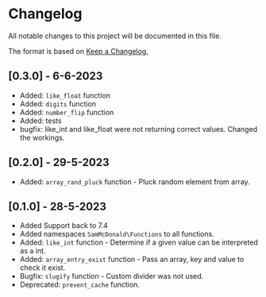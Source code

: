 # Changelog

All notable changes to this project will be documented in this file.

The format is based on [Keep a Changelog](https://keepachangelog.com/en/1.0.0/),

## [0.3.0] - 6-6-2023

- Added: `like_float` function 
- Added: `digits` function 
- Added: `number_flip` function 
- Added: tests
- bugfix: like_int and like_float were not returning correct values. Changed the workings.


## [0.2.0] - 29-5-2023

- Added: `array_rand_pluck` function - Pluck random element from array.


## [0.1.0] - 28-5-2023

- Added Support back to 7.4
- Added namespaces `SamMcDonald\Functions` to all functions.
- Added: `like_int` function - Determine if a given value can be interpreted as a int.
- Added: `array_entry_exist` function - Pass an array, key and value to check it exist.
- Bugfix: `slugify` function - Custom divider was not used.
- Deprecated: `prevent_cache` function.
